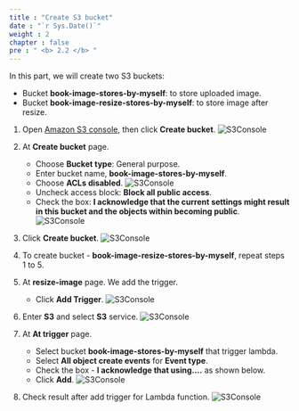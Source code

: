 ```yaml
---
title : "Create S3 bucket"
date : "`r Sys.Date()`"
weight : 2
chapter : false
pre : " <b> 2.2 </b> "
---
```

In this part, we will create two S3 buckets:
- Bucket **book-image-stores-by-myself**: to store uploaded image.
- Bucket **book-image-resize-stores-by-myself**: to store image after resize.

1. Open [Amazon S3 console](https://s3.console.aws.amazon.com/s3/get-started?region=us-east-1), then click **Create bucket**.
![S3Console](/000078-Book-store-Serverless-Book-store-Intro-Writing-first-functions/images/temp/1/8.png?featherlight=false&width=90pc)

2. At **Create bucket** page.
    - Choose **Bucket type**: General purpose.
    - Enter bucket name, **book-image-stores-by-myself**.
    - Choose **ACLs disabled**.
  ![S3Console](/000078-Book-store-Serverless-Book-store-Intro-Writing-first-functions/images/temp/1/9.png?featherlight=false&width=90pc)
    - Uncheck access block: **Block all public access**. 
    - Check the box: **I acknowledge that the current settings might result in this bucket and the objects within becoming public**.
  ![S3Console](/000078-Book-store-Serverless-Book-store-Intro-Writing-first-functions/images/temp/1/10.png?featherlight=false&width=90pc)

3. Click **Create bucket**.
![S3Console](/000078-Book-store-Serverless-Book-store-Intro-Writing-first-functions/images/temp/1/11.png?featherlight=false&width=90pc)

4. To create bucket - **book-image-resize-stores-by-myself**, repeat steps 1 to 5.

5. At **resize-image** page. We add the trigger.
    - Click **Add Trigger**.
![S3Console](/000078-Book-store-Serverless-Book-store-Intro-Writing-first-functions/images/temp/1/12.png?featherlight=false&width=90pc)

6. Enter **S3** and select **S3** service.
![S3Console](/000078-Book-store-Serverless-Book-store-Intro-Writing-first-functions/images/temp/1/13.png?featherlight=false&width=90pc)

7. At **At trigger** page.
    - Select bucket **book-image-stores-by-myself** that trigger lambda.
    - Select **All object create events** for **Event type**.
    - Check the box - **I acknowledge that using....** as shown below.
    - Click **Add**.
![S3Console](/000078-Book-store-Serverless-Book-store-Intro-Writing-first-functions/images/temp/1/14.png?featherlight=false&width=90pc)

8. Check result after add trigger for Lambda function.
![S3Console](/000078-Book-store-Serverless-Book-store-Intro-Writing-first-functions/images/temp/1/15.png?featherlight=false&width=90pc)
